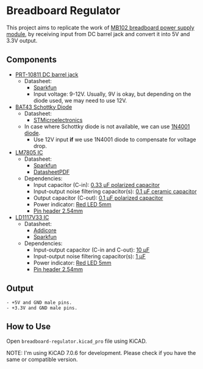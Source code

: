 # Breadboard Regulator

This project aims to replicate the work of [MB102 breadboard power supply module](https://microcontrollerslab.com/mb102-breadboard-power-supply-module-pinout-and-how-to-use-it/), by receiving input from DC barrel jack and convert it into 5V and 3.3V output.

## Components

- [PRT-10811 DC barrel jack](https://www.tokopedia.com/starlectric/dc-005-module-socket-female-dc-5-5mm-x-2-1mm-jack-dc-in-9v-12v)
    - Datasheet:
        - [Sparkfun](https://cdn.sparkfun.com/datasheets/Prototyping/18742.pdf)
        - Input voltage: 9-12V. Usually, 9V is okay, but depending on the diode used, we may need to use 12V.
- [BAT43 Schottky Diode](https://www.tokopedia.com/elantech/bat43-dioda-vishay-small-signal-schottky-diode-bat-43-elantech)
    - Datasheet:
        - [STMicroelectronics](https://www.st.com/resource/en/datasheet/bat42.pdf)
    - In case where Schottky diode is not available, we can use [1N4001 diode](www.tokopedia.com/starlectric/dioda-in4001-1n-4001-in-4001-diode-1n4001).
        - Use 12V input **if** we use 1N4001 diode to compensate for voltage drop.
- [LM7805 IC](https://www.tokopedia.com/starlectric/l7805-lm-7805-lm7805-5v-voltage-tegangan-regulator-l-7805-to-220)
    - Datasheet:
        - [Sparkfun](https://www.sparkfun.com/datasheets/Components/LM7805.pdf)
        - [DatasheetPDF](https://datasheetspdf.com/pdf-file/766812/ThinkiSemiconductor/LM7805/1)
    - Dependencies:
        - Input capacitor (C-in): [0.33 μF polarized capacitor](https://www.tokopedia.com/elantech/elco-0-33uf-50v-nichicon-fg-fine-gold-0-33-uf-kapasitor-elantech)
        - Input-output noise filtering capacitor(s): [0.1 μF ceramic capacitor](https://www.tokopedia.com/cncstorebandung/10pcs-capacitor-ceramic-kapasitor-keramik-100nf-104-0-1uf-50v-10pcs)
        - Output capacitor (C-out): [0.1 μF polarized capacitor](https://www.tokopedia.com/elantech/elco-0-1uf-50v-nichicon-fg-fine-gold-0-1-uf-kapasitor-elantech-fw)
        - Power indicator: [Red LED 5mm](https://www.tokopedia.com/starlectric/led-5mm-merah-5pcs-pack)
        - [Pin header 2.54mm](https://www.tokopedia.com/starlectric/header-pin-1x40-40pin-male)
- [LD1117V33 IC](https://www.tokopedia.com/ecadio/ic-regulator-33v-ld1117v33-ld33v)
    - Datasheet:
        - [Addicore](http://www.st.com/st-web-ui/static/active/en/resource/technical/document/datasheet/CD00000544.pdf)
        - [Sparkfun](https://www.sparkfun.com/datasheets/Components/LD1117V33.pdf)
    - Dependencies:
        - Input-output capacitor (C-in and C-out): [10 μF](https://www.tokopedia.com/elantech/elco-10uf-50v-nichicon-fw-gold-10-uf-kapasitor-capacitor-elantech)
        - Input-output noise filtering capacitor(s): [1 μF](https://www.tokopedia.com/elantech/1uf-105-mlcc-multilayer-ceramic-capacitor-1-uf-kapasitor-elantech)
        - Power indicator: [Red LED 5mm](https://www.tokopedia.com/starlectric/led-5mm-merah-5pcs-pack)
        - [Pin header 2.54mm](https://www.tokopedia.com/starlectric/header-pin-1x40-40pin-male)

## Output

    - +5V and GND male pins.
    - +3.3V and GND male pins.

## How to Use

Open `breadboard-regulator.kicad_pro` file using KiCAD.

NOTE: I'm using KiCAD 7.0.6 for development. Please check if you have the same or compatible version.
